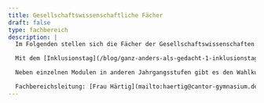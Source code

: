 ```yaml
---
title: Gesellschaftswissenschaftliche Fächer
draft: false
type: fachbereich
description: |
  Im Folgenden stellen sich die Fächer der Gesellschaftswissenschaften und das Fach Sport vor.

  Mit dem [Inklusionstag](/blog/ganz-anders-als-gedacht-1-inklusionstag-am-gcg/) haben wir 2024 einen Projekttag der Fächer Ethik, Religion und Sport geschaffen, der es den Schülerinnen und Schülern der 8. Klasse ermöglichen soll, die Perspektive zu wechseln und Handlungsbedarf in Bezug auf Teilhabe zu erkennen. 

  Neben einzelnen Modulen in anderen Jahrgangsstufen gibt es den Wahlkurs [„Lernen durch Engagement“](/wou/lde/) für die Jahrgangsstufe 10, der aus dem Ethik- und Religionsunterricht heraus entstanden ist und in dem die Teilnehmenden selbst ein Projekt durchführen (Beratung von Senioren, naturwissenschaftliche Experimente mit Hortkindern, Bewegungsspiele an der Grundschule usw.). 

  Fachbereichsleitung: [Frau Härtig](mailto:haertig@cantor-gymnasium.de) und [Herr Podlipnik](mailto:podlipnik@cantor-gymnasium.de)
---
```

